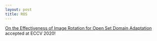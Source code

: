 ```yaml
---
layout: post
title: ROS
---
```



[On the Effectiveness of Image Rotation for Open Set Domain Adaptation](https://www.ecva.net/papers/eccv_2020/papers_ECCV/papers/123610409.pdf) accepted at ECCV 2020!

